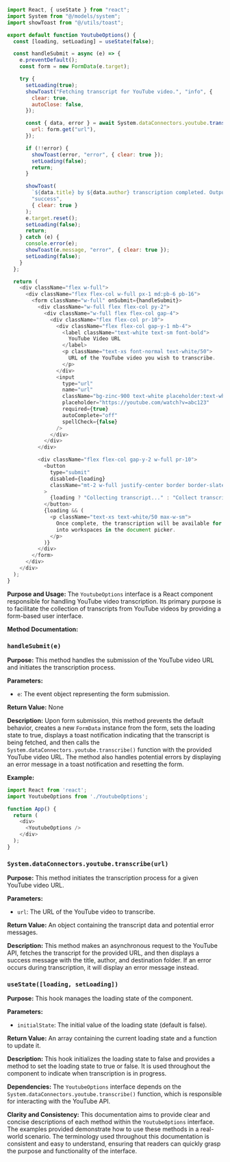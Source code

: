```javascript
import React, { useState } from "react";
import System from "@/models/system";
import showToast from "@/utils/toast";

export default function YoutubeOptions() {
  const [loading, setLoading] = useState(false);

  const handleSubmit = async (e) => {
    e.preventDefault();
    const form = new FormData(e.target);

    try {
      setLoading(true);
      showToast("Fetching transcript for YouTube video.", "info", {
        clear: true,
        autoClose: false,
      });

      const { data, error } = await System.dataConnectors.youtube.transcribe({
        url: form.get("url"),
      });

      if (!!error) {
        showToast(error, "error", { clear: true });
        setLoading(false);
        return;
      }

      showToast(
        `${data.title} by ${data.author} transcription completed. Output folder is ${data.destination}.`,
        "success",
        { clear: true }
      );
      e.target.reset();
      setLoading(false);
      return;
    } catch (e) {
      console.error(e);
      showToast(e.message, "error", { clear: true });
      setLoading(false);
    }
  };

  return (
    <div className="flex w-full">
      <div className="flex flex-col w-full px-1 md:pb-6 pb-16">
        <form className="w-full" onSubmit={handleSubmit}>
          <div className="w-full flex flex-col py-2">
            <div className="w-full flex flex-col gap-4">
              <div className="flex flex-col pr-10">
                <div className="flex flex-col gap-y-1 mb-4">
                  <label className="text-white text-sm font-bold">
                    YouTube Video URL
                  </label>
                  <p className="text-xs font-normal text-white/50">
                    URL of the YouTube video you wish to transcribe.
                  </p>
                </div>
                <input
                  type="url"
                  name="url"
                  className="bg-zinc-900 text-white placeholder:text-white/20 text-sm rounded-lg focus:border-white block w-full p-2.5"
                  placeholder="https://youtube.com/watch?v=abc123"
                  required={true}
                  autoComplete="off"
                  spellCheck={false}
                />
              </div>
            </div>
          </div>

          <div className="flex flex-col gap-y-2 w-full pr-10">
            <button
              type="submit"
              disabled={loading}
              className="mt-2 w-full justify-center border border-slate-200 px-4 py-2 rounded-lg text-[#222628] text-sm font-bold items-center flex gap-x-2 bg-slate-200 hover:bg-slate-300 hover:text-slate-800 disabled:bg-slate-300 disabled:cursor-not-allowed"
            >
              {loading ? "Collecting transcript..." : "Collect transcript"}
            </button>
            {loading && (
              <p className="text-xs text-white/50 max-w-sm">
                Once complete, the transcription will be available for embedding
                into workspaces in the document picker.
              </p>
            )}
          </div>
        </form>
      </div>
    </div>
  );
}

```
**Purpose and Usage:**
The `YoutubeOptions` interface is a React component responsible for handling YouTube video transcription. Its primary purpose is to facilitate the collection of transcripts from YouTube videos by providing a form-based user interface.

**Method Documentation:**

### `handleSubmit(e)`

**Purpose:** This method handles the submission of the YouTube video URL and initiates the transcription process.

**Parameters:**
- `e`: The event object representing the form submission.

**Return Value:** None

**Description:** Upon form submission, this method prevents the default behavior, creates a new `FormData` instance from the form, sets the loading state to true, displays a toast notification indicating that the transcript is being fetched, and then calls the `System.dataConnectors.youtube.transcribe()` function with the provided YouTube video URL. The method also handles potential errors by displaying an error message in a toast notification and resetting the form.

**Example:**
```javascript
import React from 'react';
import YoutubeOptions from './YoutubeOptions';

function App() {
  return (
    <div>
      <YoutubeOptions />
    </div>
  );
}
```
### `System.dataConnectors.youtube.transcribe(url)`

**Purpose:** This method initiates the transcription process for a given YouTube video URL.

**Parameters:**
- `url`: The URL of the YouTube video to transcribe.

**Return Value:** An object containing the transcript data and potential error messages.

**Description:** This method makes an asynchronous request to the YouTube API, fetches the transcript for the provided URL, and then displays a success message with the title, author, and destination folder. If an error occurs during transcription, it will display an error message instead.

### `useState([loading, setLoading])`

**Purpose:** This hook manages the loading state of the component.

**Parameters:**
- `initialState`: The initial value of the loading state (default is false).

**Return Value:** An array containing the current loading state and a function to update it.

**Description:** This hook initializes the loading state to false and provides a method to set the loading state to true or false. It is used throughout the component to indicate when transcription is in progress.

**Dependencies:**
The `YoutubeOptions` interface depends on the `System.dataConnectors.youtube.transcribe()` function, which is responsible for interacting with the YouTube API.

**Clarity and Consistency:**
This documentation aims to provide clear and concise descriptions of each method within the `YoutubeOptions` interface. The examples provided demonstrate how to use these methods in a real-world scenario. The terminology used throughout this documentation is consistent and easy to understand, ensuring that readers can quickly grasp the purpose and functionality of the interface.